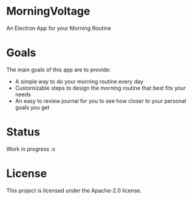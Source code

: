 # MorningVoltage
An Electron App for your Morning Routine

# Goals
The main goals of this app are to provide:
- A simple way to do your morning routine every day
- Customizable steps to design the morning routine that best fits your needs
- An easy to review journal for you to see how closer to your personal goals you get

# Status
Work in progress :x

# License
This project is licensed under the Apache-2.0 license.
